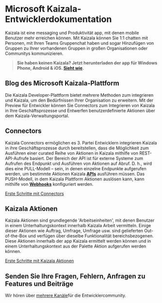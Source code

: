 # <a name="microsoft-kaizala-developer-documentation"></a>Microsoft Kaizala-Entwicklerdokumentation

Kaizala ist eine messaging und Produktivität app, mit denen mobile Benutzer mehr erreichen können. Mit Kaizala können Sie 1:1 chatten mit Personen, mit Ihren Teams Gruppenchat haben und sogar Hinzufügen von Gruppen zu Ihrer vorhandenen Gruppen in großen Organisationen oder Communitys kommunizieren.

> **Sie haben keinen Kaizala? Jetzt herunterladen der app für Windows Phone, Android & iOS. [Sieht wie](install.md).**

## <a name="microsoft-kaizala-developer-platform"></a>Blog des Microsoft Kaizala-Plattform 
Die Kaizala Developer-Plattform bietet mehrere Methoden zum integrieren und Kaizala, um den Bedürfnissen Ihrer Organisation zu erweitern. Mit der Preview für Entwickler können Sie Connectors zum Integrieren von Kaizala in Ihre Geschäftsprozesse und Entwerfen benutzerdefinierte Aktionen über dem Kaizala-Verwaltungsportal.

## <a name="connectors"></a>Connectors

Kaizala Connectors ermöglichen es 3. Partei Entwicklern integrieren Kaizala in ihre Geschäftsprozesse durch bereitstellen, dass die Möglichkeit zum Ausführen einer curated Reihe von Aktionen in Kaizala mithilfe von REST-API-Aufrufe basiert. Der Bereich der API ist für externe Systeme zum Aufrufen des Endpunkt und Ausführen von Aktionen auf Abruf. D. h., wird dies eine PULL-Modell – sein, in denen einzelne Endpunkte aufgerufen werden, um bestimmte Aktionen Kaizala **[APIs](connectors/API.md)** ausführen müssen. Das PUSH-Modell, in dem Kaizala Plattform Aktionen auslösen kann, kann mithilfe von **[Webhooks](connectors/webHooks.md)** konfiguriert werden.

[Erste Schritte mit Connectors](connectors/README.md)

## <a name="kaizala-actions"></a>Kaizala Aktionen

Kaizala Aktionen sind grundlegende 'Arbeitseinheiten', mit denen Benutzer in einem Unterhaltungskontext innerhalb Kaizala Arbeit vermitteln. Einige dieser Aktionen wie Auftrag, Umfrage, Umfrage usw. sind gelieferten Out-of-the-Box und verfügen über dieselbe Funktionalität bereichsbezogenen. Diese Aktionen innerhalb der app Kaizala ermittelt werden können und in einem Unterhaltungskontext aus der Palette Aktion aufgerufen werden können.

[Erste Schritte mit Kaizala Aktionen](Actions/README.md)

## <a name="submit-your-questions-bugs-feature-requests-and-contributions"></a>Senden Sie Ihre Fragen, Fehlern, Anfragen zu Features und Beiträge

Wir hören über [mehrere Kanäle](feedback.md)für die Entwicklercommunity.
